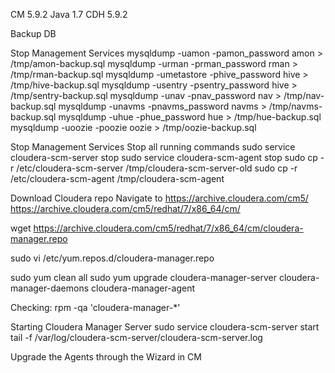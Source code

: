CM 5.9.2
Java 1.7
CDH 5.9.2

Backup DB

Stop Management Services
mysqldump -uamon -pamon_password amon > /tmp/amon-backup.sql
mysqldump -urman -prman_password rman > /tmp/rman-backup.sql
mysqldump -umetastore -phive_password hive > /tmp/hive-backup.sql
mysqldump -usentry -psentry_password hive > /tmp/sentry-backup.sql
mysqldump -unav -pnav_password nav > /tmp/nav-backup.sql
mysqldump -unavms -pnavms_password navms > /tmp/navms-backup.sql
mysqldump -uhue -phue_password hue > /tmp/hue-backup.sql
mysqldump -uoozie -poozie oozie > /tmp/oozie-backup.sql

Stop Management Services
Stop all running commands
sudo service cloudera-scm-server stop
sudo service cloudera-scm-agent stop
sudo cp -r /etc/cloudera-scm-server /tmp/cloudera-scm-server-old
sudo cp -r /etc/cloudera-scm-agent /tmp/cloudera-scm-agent

Download Cloudera repo
Navigate to https://archive.cloudera.com/cm5/
https://archive.cloudera.com/cm5/redhat/7/x86_64/cm/

wget https://archive.cloudera.com/cm5/redhat/7/x86_64/cm/cloudera-manager.repo

sudo vi /etc/yum.repos.d/cloudera-manager.repo

sudo yum clean all
sudo yum upgrade cloudera-manager-server cloudera-manager-daemons cloudera-manager-agent

Checking:
rpm -qa 'cloudera-manager-*'

Starting Cloudera Manager Server
sudo service cloudera-scm-server start
tail -f /var/log/cloudera-scm-server/cloudera-scm-server.log

Upgrade the Agents through the Wizard in CM

